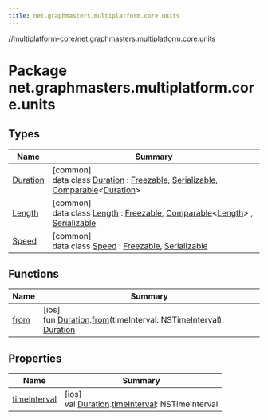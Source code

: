 ```yaml
---
title: net.graphmasters.multiplatform.core.units
---
```

//[multiplatform-core](../../index.html)/[net.graphmasters.multiplatform.core.units](index.html)



# Package net.graphmasters.multiplatform.core.units



## Types


| Name | Summary |
|---|---|
| [Duration](-duration/index.html) | [common]<br>data class [Duration](-duration/index.html) : [Freezable](../net.graphmasters.multiplatform.core/-freezable/index.html), [Serializable](../net.graphmasters.multiplatform.core/-serializable/index.html), [Comparable](https://kotlinlang.org/api/latest/jvm/stdlib/kotlin/-comparable/index.html)&lt;[Duration](-duration/index.html)&gt; |
| [Length](-length/index.html) | [common]<br>data class [Length](-length/index.html) : [Freezable](../net.graphmasters.multiplatform.core/-freezable/index.html), [Comparable](https://kotlinlang.org/api/latest/jvm/stdlib/kotlin/-comparable/index.html)&lt;[Length](-length/index.html)&gt; , [Serializable](../net.graphmasters.multiplatform.core/-serializable/index.html) |
| [Speed](-speed/index.html) | [common]<br>data class [Speed](-speed/index.html) : [Freezable](../net.graphmasters.multiplatform.core/-freezable/index.html), [Serializable](../net.graphmasters.multiplatform.core/-serializable/index.html) |


## Functions


| Name | Summary |
|---|---|
| [from](from.html) | [ios]<br>fun [Duration](-duration/index.html#294327114%2FExtensions%2F-708110912).[from](from.html)(timeInterval: NSTimeInterval): [Duration](-duration/index.html#294327114%2FExtensions%2F-708110912) |


## Properties


| Name | Summary |
|---|---|
| [timeInterval](time-interval.html) | [ios]<br>val [Duration](-duration/index.html#294327114%2FExtensions%2F-708110912).[timeInterval](time-interval.html): NSTimeInterval |

